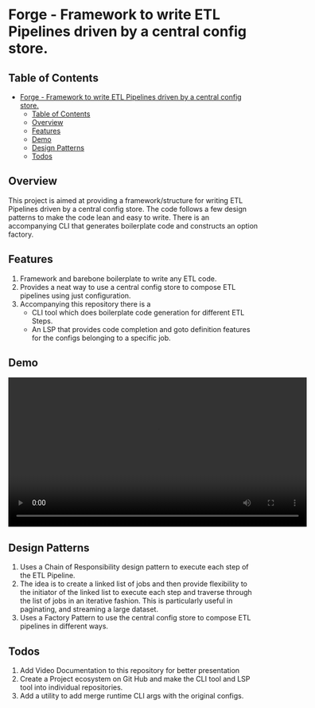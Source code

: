# Forge - Framework to write ETL Pipelines driven by a central config store.

## Table of Contents
- [Forge - Framework to write ETL Pipelines driven by a central config store.](#forge---framework-to-write-etl-pipelines-driven-by-a-central-config-store)
  - [Table of Contents](#table-of-contents)
  - [Overview](#overview)
  - [Features](#features)
  - [Demo](#demo)
  - [Design Patterns](#design-patterns)
  - [Todos](#todos)

## Overview
This project is aimed at providing a framework/structure for writing ETL Pipelines driven by a central config store. The code follows a few design patterns to make the code lean and easy to write. There is an accompanying CLI that generates boilerplate code and constructs an option factory.

## Features
 1. Framework and barebone boilerplate to write any ETL code.  
 2. Provides a neat way to use a central config store to compose ETL pipelines using just configuration.
 3. Accompanying this repository there is a
    -   CLI tool which does boilerplate code generation for different ETL Steps.
    -   An LSP that provides code completion and goto definition features for the configs belonging to a specific job.

## Demo
<video width="600" controls>
  <source src="https://harish876.github.io/forge/cli_demo.mp4" type="video/mp4">
  Your browser does not support the video tag.
</video>

## Design Patterns
1. Uses a Chain of Responsibility design pattern to execute each step of the ETL Pipeline.
2. The idea is to create a linked list of jobs and then provide flexibility to the initiator of the linked list to execute each
   step and traverse through the list of jobs in an iterative fashion. This is particularly useful in paginating, and streaming a large
   dataset.
3. Uses a Factory Pattern to use the central config store to compose ETL pipelines in different ways.


## Todos
1. Add Video Documentation to this repository for better presentation
2. Create a Project ecosystem on Git Hub and make the CLI tool and LSP tool into individual repositories.
3. Add a utility to add merge runtime CLI args with the original configs.




